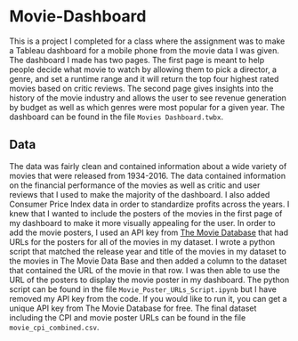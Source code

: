 # Movie-Dashboard
This is a project I completed for a class where the assignment was to make a Tableau dashboard for a mobile phone from the movie data I was given. The dashboard I made has two pages. The first page is meant to help people decide what movie to watch by allowing them to pick a director, a genre, and set a runtime range and it will return the top four highest rated movies based on critic reviews. The second page gives insights into the history of the movie industry and allows the user to see revenue generation by budget as well as which genres were most popular for a given year. The dashboard can be found in the file `Movies Dashboard.twbx`.

## Data
The data was fairly clean and contained information about a wide variety of movies that were released from 1934-2016. The data contained information on the financial performance of the movies as well as critic and user reviews that I used to make the majority of the dashboard. I also added Consumer Price Index data in order to standardize profits across the years. I knew that I wanted to include the posters of the movies in the first page of my dashboard to make it more visually appealing for the user. In order to add the movie posters, I used an API key from [The Movie Database](https://www.themoviedb.org/?language=en-US) that had URLs for the posters for all of the movies in my dataset. I wrote a python script that matched the release year and title of the movies in my dataset to the movies in The Movie Data Base and then added a column to the dataset that contained the URL of the movie in that row. I was then able to use the URL of the posters to display the movie poster in my dashboard. The python script can be found in the file `Movie_Poster_URLs_Script.ipynb` but I have removed my API key from the code. If you would like to run it, you can get a unique API key from The Movie Database for free. The final dataset including the CPI and movie poster URLs can be found in the file `movie_cpi_combined.csv`.
